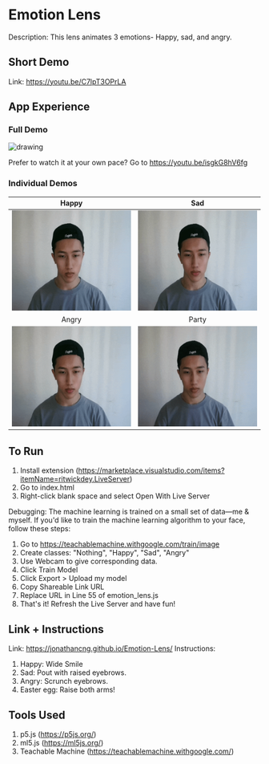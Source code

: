 # Emotion Lens
Description: This lens animates 3 emotions- Happy, sad, and angry.

## Short Demo

Link: https://youtu.be/C7lpT3OPrLA

## App Experience

### Full Demo

<img src="assets/fulldemo.gif" alt="drawing" height="200"/>

Prefer to watch it at your own pace? Go to https://youtu.be/isgkG8hV6fg

### Individual Demos

Happy | Sad
:-------------------------:|:-------------------------:
<img src="assets/happy-sample.gif" alt="drawing" height="200"/> | <img src="assets/sad-sample.gif" alt="drawing" height="200"/>
Angry | Party
<img src="assets/angry-sample.gif" alt="drawing" height="200"/> | <img src="assets/party-sample.gif" alt="drawing" height="200"/>

## To Run

1. Install extension (https://marketplace.visualstudio.com/items?itemName=ritwickdey.LiveServer)
2. Go to index.html
3. Right-click blank space and select Open With Live Server

Debugging:
The machine learning is trained on a small set of data—me & myself. If you'd like to train the machine learning algorithm to your face, follow these steps:
1. Go to https://teachablemachine.withgoogle.com/train/image
2. Create classes: "Nothing", "Happy", "Sad", "Angry"
3. Use Webcam to give corresponding data.
4. Click Train Model
5. Click Export > Upload my model
6. Copy Shareable Link URL
7. Replace URL in Line 55 of emotion_lens.js
8. That's it! Refresh the Live Server and have fun!

## Link + Instructions

Link: https://jonathancng.github.io/Emotion-Lens/
Instructions:
1. Happy: Wide Smile
2. Sad: Pout with raised eyebrows.
3. Angry: Scrunch eyebrows.
4. Easter egg: Raise both arms!

## Tools Used
1. p5.js (https://p5js.org/)
2. ml5.js (https://ml5js.org/)
3. Teachable Machine (https://teachablemachine.withgoogle.com/)
